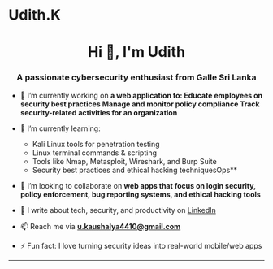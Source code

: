 # Udith.K
<h1 align="center">Hi 👋, I'm Udith</h1>
<h3 align="center">A passionate cybersecurity enthusiast from Galle Sri Lanka</h3>

- 🔭 I’m currently working on **a web application to: Educate employees on security best practices Manage and monitor policy compliance Track security-related activities for an organization**

- 🌱 I’m currently learning:
  - Kali Linux tools for penetration testing
  - Linux terminal commands & scripting
  - Tools like Nmap, Metasploit, Wireshark, and Burp Suite
  - Security best practices and ethical hacking techniquesOps**

- 👯 I’m looking to collaborate on **web apps that focus on login security, policy enforcement, bug reporting systems, and ethical hacking tools**

- 📝 I write about tech, security, and productivity on [LinkedIn](https://www.linkedin.com/in/udith-k)

- 📫 Reach me via **u.kaushalya4410@gmail.com** 

- ⚡ Fun fact: I love turning security ideas into real-world mobile/web apps

---
